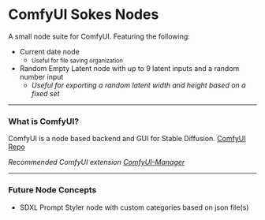 ComfyUI Sokes Nodes
=======
A small node suite for ComfyUI. Featuring the following:
* Current date node
  * <small>Useful for file saving organization</small>
* Random Empty Latent node with up to 9 latent inputs and a random number input
  * *Useful for exporting a random latent width and height based on a fixed set*

---

### What is ComfyUI?

ComfyUI is a node based backend and GUI for Stable Diffusion.
[ComfyUI Repo](https://github.com/comfyanonymous/ComfyUI)

*Recommended ComfyUI extension [ComfyUI-Manager](https://github.com/ltdrdata/ComfyUI-Manager)*

---

### Future Node Concepts
* SDXL Prompt Styler node with custom categories based on json file(s)
